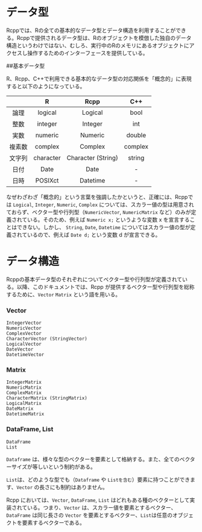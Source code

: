 # データ型

Rcppでは、Rの全ての基本的なデータ型とデータ構造を利用することができる。Rcppで提供されるデータ型は、Rのオブジェクトを模倣した独自のデータ構造というわけではない、むしろ、実行中のRのメモリにあるオブジェクトにアクセスし操作するためのインターフェースを提供している。

##基本データ型

R、Rcpp、C++で利用できる基本的なデータ型の対応関係を「概念的」に表現すると以下のようになっている。

||R|Rcpp|C++|
|:---:|:---:|:---:|:---:|
|論理|logical|Logical|bool|
|整数|integer|Integer|int|
|実数|numeric|Numeric|double|
|複素数|complex|Complex|complex|
|文字列|character|Character (String)|string|
|日付|Date|Date|-|
|日時|POSIXct|Datetime|-|
 

なぜわざわざ「概念的」という言葉を強調したかというと、正確には、Rcppでは `Logical`, `Integer`, `Numeric`, `Complex` については、スカラー値の型は用意されておらず、ベクター型や行列型（`NumericVector`, `NumericMatrix` など）のみが定義されている。そのため、例えば `Numeric x;` というような変数 x を宣言することはできない。しかし、 `String`, `Date`, `Datetime` についてはスカラー値の型が定義されているので、例えば `Date d;` という変数 d が宣言できる。


# データ構造

Rcppの基本データ型のそれぞれについてベクター型や行列型が定義されている。以降、このドキュメントでは、Rcpp が提供するベクター型や行列型を総称するために、`Vector` `Matrix` という語を用いる。


### Vector

```
IntegerVector
NumericVector
ComplexVector
CharacterVector (StringVector)
LogicalVector
DateVector
DatetimeVector
```

### Matrix

```
IntegerMatrix
NumericMatrix
ComplexMatrix
CharacterMatrix (StringMatrix)
LogicalMatrix
DateMatrix
DatetimeMatrix
```


### DataFrame, List 

```
DataFrame
List
```
`Dataframe` は、様々な型のベクターを要素として格納する。また、全てのベクターサイズが等しいという制約がある。

`List`は、どのような型でも（`Dataframe` や `Listを含む`）要素に持つことができます、`Vector` の長さにも制約はありません。


Rcpp においては、`Vector`, `DataFrame`, `List` はどれもある種のベクターとして実装されている。つまり、`Vector` は、スカラー値を要素とするベクター、`DataFrame` は同じ長さの `Vector` を要素とするベクター、`List`は任意のオブジェクトを要素するベクターである。








